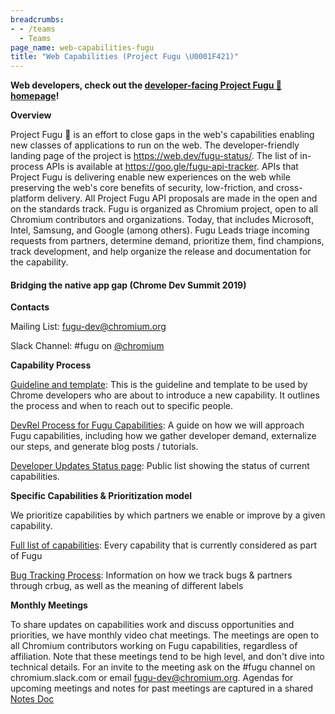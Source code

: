 ```yaml
---
breadcrumbs:
- - /teams
  - Teams
page_name: web-capabilities-fugu
title: "Web Capabilities (Project Fugu \U0001F421)"
---
```


**Web developers, check out the [developer-facing Project Fugu 🐡 homepage](https://developer.chrome.com/capabilities/)!**

**Overview**

Project Fugu 🐡 is an effort to close gaps in the web's capabilities enabling new
classes of applications to run on the web. The developer-friendly landing page
of the project is <https://web.dev/fugu-status/>. The list of in-process APIs is
available at <https://goo.gle/fugu-api-tracker>.
APIs that Project Fugu is delivering enable new experiences on the web while
preserving the web's core benefits of security, low-friction, and cross-platform
delivery. All Project Fugu API proposals are made in the open and on the
standards track.
Fugu is organized as Chromium project, open to all Chromium contributors and
organizations. Today, that includes Microsoft, Intel, Samsung, and Google (among
others). Fugu Leads triage incoming requests from partners, determine demand,
prioritize them, find champions, track development, and help organize the
release and documentation for the capability.

#### Bridging the native app gap (Chrome Dev Summit 2019)

**Contacts**

Mailing List:
[fugu-dev@chromium.org](https://groups.google.com/a/chromium.org/forum/#!forum/fugu-dev)

Slack Channel: #fugu on [@chromium](https://chromiumdev.slack.com/)

**Capability Process**

[Guideline and
template](https://docs.google.com/document/d/1kzNch5P6lLcHm2ER7YOCJQG4OGY4XttJ42FDn-2vdO0/edit#heading=h.hsplb8xxfif5):
This is the guideline and template to be used by Chrome developers who are about
to introduce a new capability. It outlines the process and when to reach out to
specific people.

[DevRel Process for Fugu
Capabilities](https://docs.google.com/document/d/1qy-XmiCIu6QP1bbEAqfCAZQ65q5F9I6OJKvUgYLQ4GU/edit#):
A guide on how we will approach Fugu capabilities, including how we gather
developer demand, externalize our steps, and generate blog posts / tutorials.

[Developer Updates Status
page](https://developers.google.com/web/updates/capabilities): Public list
showing the status of current capabilities.

**Specific Capabilities & Prioritization model**

We prioritize capabilities by which partners we enable or improve by a given
capability.

[Full list of
capabilities](https://goo.gle/fugu-api-tracker):
Every capability that is currently considered as part of Fugu

[Bug Tracking
Process](https://docs.google.com/document/d/1bAcLkqbEQJEphmjvnguB7WxltT_zEEXrUlwawpbrCNQ/edit?usp=sharing):
Information on how we track bugs & partners through crbug, as well as the
meaning of different labels

**Monthly Meetings**

To share updates on capabilities work and discuss opportunities and priorities,
we have monthly video chat meetings. The meetings are open to all Chromium
contributors working on Fugu capabilities, regardless of affiliation. Note that
these meetings tend to be high level, and don't dive into technical details. For
an invite to the meeting ask on the #fugu channel on chromium.slack.com or email
fugu-dev@chromium.org. Agendas for upcoming meetings and notes for past meetings
are captured in a shared [Notes
Doc](https://docs.google.com/document/d/1vC2IRBel2PIahJLE1Mrnd4nm0OMvWDQcKUQSsfxMFBY/edit#)
